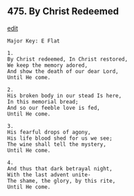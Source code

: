 
## 475.  By Christ Redeemed
[edit](https://docs.google.com/document/d/1VAkQtP6JsRjAfjlHavdTVXgij9h-2r62/edit?mode=html)



    Major Key: E Flat

    1.
    By Christ redeemed, In Christ restored,
    We keep the memory adored,
    And show the death of our dear Lord,
    Until He come.

    2.
    His broken body in our stead Is here,
    In this memorial bread;
    And so our feeble love is fed,
    Until He come.

    3.
    His fearful drops of agony,
    His life blood shed for us we see;
    The wine shall tell the mystery,
    Until He come.

    4.
    And thus that dark betrayal night,
    With the last advent unite-
    The shame, the glory, by this rite,
    Until He come.
